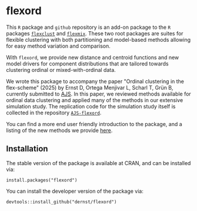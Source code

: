 # flexord

This `R` package and `github` repository is an add-on package to the
`R` packages [`flexclust`](https://CRAN.R-project.org/package=flexclust/)
and [`flexmix`](https://CRAN.R-project.org/package=flexmix/). These two root
packages are suites for flexible clustering with both partitioning
and model-based methods allowing for easy method variation and comparison.

With `flexord`, we provide new distance and centroid functions and new
model drivers for component distributions that are tailored towards
clustering ordinal or mixed-with-ordinal data.

We wrote this package to accompany the paper "Ordinal clustering in the flex-scheme" (2025)
by Ernst D, Ortega Menjivar L, Scharl T, Grün B, currently submitted to [AJS](https://ajs.or.at).
In this paper, we reviewed methods available for ordinal data clustering and applied many
of the methods in our extensive simulation study. The replication code for the simulation study itself is collected
in the repository [`AJS-flexord`](https://doi.org/10.5281/zenodo.15074618).

You can find a more end user friendly introduction to the package, and a listing of the new
methods we provide [here](https://dernst.github.io/flexord/articles/Intro2Flexord.html).

## Installation

The stable version of the package is available at CRAN, and can be installed via:
```
install.packages("flexord")
```

You can install the developer version of the package via:

```
devtools::install_github("dernst/flexord")
```
